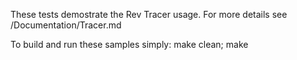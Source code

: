 These tests demostrate the Rev Tracer usage.
For more details see <rev>/Documentation/Tracer.md

To build and run these samples simply:
make clean; make

